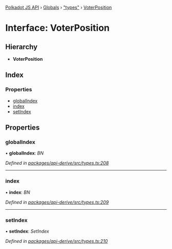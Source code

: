 [Polkadot JS API](../README.md) › [Globals](../globals.md) › ["types"](../modules/_types_.md) › [VoterPosition](_types_.voterposition.md)

# Interface: VoterPosition

## Hierarchy

* **VoterPosition**

## Index

### Properties

* [globalIndex](_types_.voterposition.md#globalindex)
* [index](_types_.voterposition.md#index)
* [setIndex](_types_.voterposition.md#setindex)

## Properties

###  globalIndex

• **globalIndex**: *BN*

*Defined in [packages/api-derive/src/types.ts:208](https://github.com/polkadot-js/api/blob/dd97e9daee/packages/api-derive/src/types.ts#L208)*

___

###  index

• **index**: *BN*

*Defined in [packages/api-derive/src/types.ts:209](https://github.com/polkadot-js/api/blob/dd97e9daee/packages/api-derive/src/types.ts#L209)*

___

###  setIndex

• **setIndex**: *SetIndex*

*Defined in [packages/api-derive/src/types.ts:210](https://github.com/polkadot-js/api/blob/dd97e9daee/packages/api-derive/src/types.ts#L210)*
